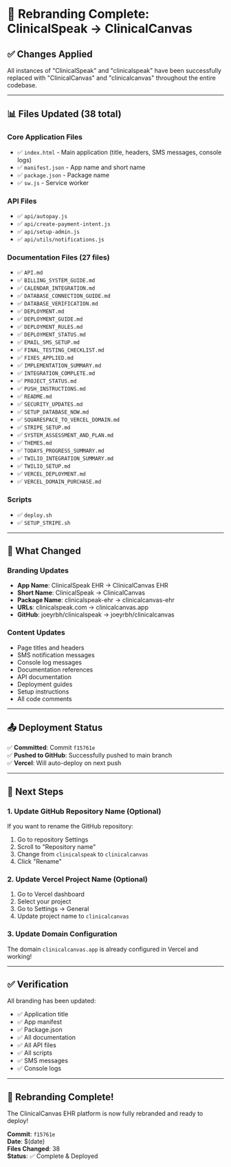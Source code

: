# 🎨 Rebranding Complete: ClinicalSpeak → ClinicalCanvas

## ✅ Changes Applied

All instances of "ClinicalSpeak" and "clinicalspeak" have been successfully replaced with "ClinicalCanvas" and "clinicalcanvas" throughout the entire codebase.

---

## 📊 Files Updated (38 total)

### Core Application Files
- ✅ `index.html` - Main application (title, headers, SMS messages, console logs)
- ✅ `manifest.json` - App name and short name
- ✅ `package.json` - Package name
- ✅ `sw.js` - Service worker

### API Files
- ✅ `api/autopay.js`
- ✅ `api/create-payment-intent.js`
- ✅ `api/setup-admin.js`
- ✅ `api/utils/notifications.js`

### Documentation Files (27 files)
- ✅ `API.md`
- ✅ `BILLING_SYSTEM_GUIDE.md`
- ✅ `CALENDAR_INTEGRATION.md`
- ✅ `DATABASE_CONNECTION_GUIDE.md`
- ✅ `DATABASE_VERIFICATION.md`
- ✅ `DEPLOYMENT.md`
- ✅ `DEPLOYMENT_GUIDE.md`
- ✅ `DEPLOYMENT_RULES.md`
- ✅ `DEPLOYMENT_STATUS.md`
- ✅ `EMAIL_SMS_SETUP.md`
- ✅ `FINAL_TESTING_CHECKLIST.md`
- ✅ `FIXES_APPLIED.md`
- ✅ `IMPLEMENTATION_SUMMARY.md`
- ✅ `INTEGRATION_COMPLETE.md`
- ✅ `PROJECT_STATUS.md`
- ✅ `PUSH_INSTRUCTIONS.md`
- ✅ `README.md`
- ✅ `SECURITY_UPDATES.md`
- ✅ `SETUP_DATABASE_NOW.md`
- ✅ `SQUARESPACE_TO_VERCEL_DOMAIN.md`
- ✅ `STRIPE_SETUP.md`
- ✅ `SYSTEM_ASSESSMENT_AND_PLAN.md`
- ✅ `THEMES.md`
- ✅ `TODAYS_PROGRESS_SUMMARY.md`
- ✅ `TWILIO_INTEGRATION_SUMMARY.md`
- ✅ `TWILIO_SETUP.md`
- ✅ `VERCEL_DEPLOYMENT.md`
- ✅ `VERCEL_DOMAIN_PURCHASE.md`

### Scripts
- ✅ `deploy.sh`
- ✅ `SETUP_STRIPE.sh`

---

## 🔄 What Changed

### Branding Updates
- **App Name**: ClinicalSpeak EHR → ClinicalCanvas EHR
- **Short Name**: ClinicalSpeak → ClinicalCanvas
- **Package Name**: clinicalspeak-ehr → clinicalcanvas-ehr
- **URLs**: clinicalspeak.com → clinicalcanvas.app
- **GitHub**: joeyrbh/clinicalspeak → joeyrbh/clinicalcanvas

### Content Updates
- Page titles and headers
- SMS notification messages
- Console log messages
- Documentation references
- API documentation
- Deployment guides
- Setup instructions
- All code comments

---

## 📤 Deployment Status

✅ **Committed**: Commit `f15761e`  
✅ **Pushed to GitHub**: Successfully pushed to main branch  
✅ **Vercel**: Will auto-deploy on next push

---

## 🎯 Next Steps

### 1. Update GitHub Repository Name (Optional)
If you want to rename the GitHub repository:
1. Go to repository Settings
2. Scroll to "Repository name"
3. Change from `clinicalspeak` to `clinicalcanvas`
4. Click "Rename"

### 2. Update Vercel Project Name (Optional)
1. Go to Vercel dashboard
2. Select your project
3. Go to Settings → General
4. Update project name to `clinicalcanvas`

### 3. Update Domain Configuration
The domain `clinicalcanvas.app` is already configured in Vercel and working!

---

## ✅ Verification

All branding has been updated:
- ✅ Application title
- ✅ App manifest
- ✅ Package.json
- ✅ All documentation
- ✅ All API files
- ✅ All scripts
- ✅ SMS messages
- ✅ Console logs

---

## 🎉 Rebranding Complete!

The ClinicalCanvas EHR platform is now fully rebranded and ready to deploy!

**Commit**: `f15761e`  
**Date**: $(date)  
**Files Changed**: 38  
**Status**: ✅ Complete & Deployed


